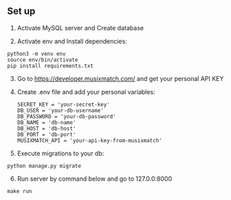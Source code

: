 ## Set up ##
1) Activate MySQL server and Create database

2) Activate env and Install dependencies:
```
python3 -m venv env
source env/bin/activate
pip install requirements.txt
```

3) Go to https://developer.musixmatch.com/ and get your personal API KEY

4) Create .env file and add your personal variables:
    ```
    SECRET_KEY = 'your-secret-key'
    DB_USER = 'your-db-username'
    DB_PASSWORD = 'your-db-password'
    DB_NAME = 'db-name'
    DB_HOST = 'db-host'
    DB_PORT = 'db-port'
    MUSIXMATCH_API = 'your-api-key-from-musixmatch'
    ```

5) Execute migrations to your db:
```
python manage.py migrate
```

6) Run server by command below and go to 127.0.0:8000
```
make run
```

